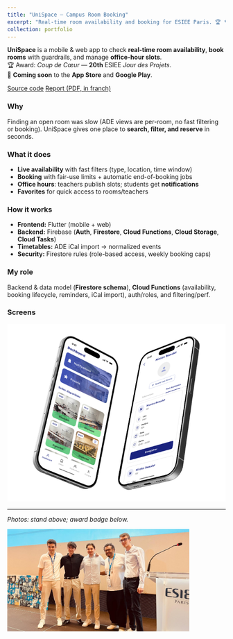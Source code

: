 ```yaml
---
title: "UniSpace — Campus Room Booking"
excerpt: "Real-time room availability and booking for ESIEE Paris. 🏆 *Coup de Cœur* — 20th ESIEE **Jour des Projets**<br/><img src='/images/unispace-stand.jpeg'>"
collection: portfolio
---
```


**UniSpace** is a mobile & web app to check **real-time room availability**, **book rooms** with guardrails, and manage **office-hour slots**.  
🏆 Award: *Coup de Cœur* — **20th** ESIEE *Jour des Projets*.  
📱 **Coming soon** to the **App Store** and **Google Play**.

<p>
  <a class="btn btn--primary" href="https://github.com/nikxo/unispace" target="_blank" rel="noopener">Source code</a>
  <a class="btn" href="/files/rapport_unispace.pdf" target="_blank" rel="noopener">Report (PDF, in franch)</a>
</p>

### Why
Finding an open room was slow (ADE views are per-room, no fast filtering or booking). UniSpace gives one place to **search, filter, and reserve** in seconds.

### What it does
- **Live availability** with fast filters (type, location, time window)  
- **Booking** with fair-use limits + automatic end-of-booking jobs  
- **Office hours**: teachers publish slots; students get **notifications**  
- **Favorites** for quick access to rooms/teachers

### How it works
- **Frontend:** Flutter (mobile + web)  
- **Backend:** Firebase (**Auth**, **Firestore**, **Cloud Functions**, **Cloud Storage**, **Cloud Tasks**)  
- **Timetables:** ADE iCal import → normalized events  
- **Security:** Firestore rules (role-based access, weekly booking caps)

### My role
Backend & data model (**Firestore schema**), **Cloud Functions** (availability, booking lifecycle, reminders, iCal import), auth/roles, and filtering/perf.

### Screens
<img src="/images/unispace-mockup.png" alt="UniSpace mockups" width="900"/>

---

*Photos: stand above; award badge below.*

<img src="/images/unispace-award.jpeg" alt="UniSpace — Coup de Cœur award (20th ESIEE Jour des Projets)" width="420"/>
